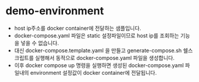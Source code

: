 # demo-environment
- host ip주소를 docker container에 전달하는 샘플입니다.
- docker-compose.yaml 파일은 static 설정파일이므로 host ip를 조회하는 기능을 넣을 수 없습니다.
- 대신 docker-compose.template.yaml 을 만들고 generate-compose.sh 쉘스크립트를 실행해서 동적으로 docker-compose.yaml 파일을 생성합니다.
- 이후 docker compose up 명령을 실행하면 생성된 docker-compose.yaml 파일내의 environment 설정값이 docker container에 전달됩니다. 
